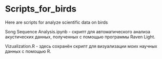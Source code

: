 # Scripts_for_birds
Here are scripts for analyze scientific data on birds

Song Sequence Analysis.ipynb - скрипт для автоматического анализа акустических данных, полученных с помощью программы Raven Light.

Vizualization.R - здесь сохранён скрипт для визуализации моих научных данных с помощью R.
